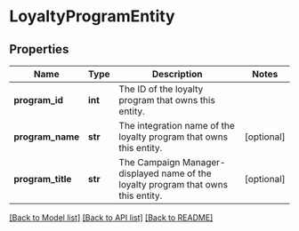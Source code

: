 # LoyaltyProgramEntity

## Properties
Name | Type | Description | Notes
------------ | ------------- | ------------- | -------------
**program_id** | **int** | The ID of the loyalty program that owns this entity. | 
**program_name** | **str** | The integration name of the loyalty program that owns this entity. | [optional] 
**program_title** | **str** | The Campaign Manager-displayed name of the loyalty program that owns this entity. | [optional] 

[[Back to Model list]](../README.md#documentation-for-models) [[Back to API list]](../README.md#documentation-for-api-endpoints) [[Back to README]](../README.md)


